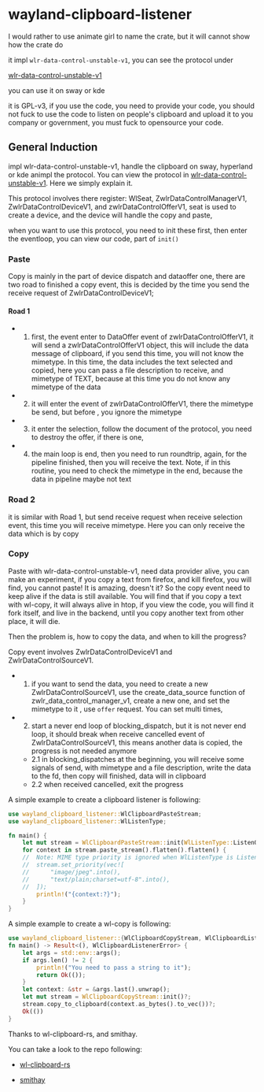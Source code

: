 # wayland-clipboard-listener

I would rather to use animate girl to name the crate, but it will cannot show how the crate do

it impl `wlr-data-control-unstable-v1`, you can see the protocol under

[wlr-data-control-unstable-v1](https://wayland.app/protocols/wlr-data-control-unstable-v1)

you can use it on sway or kde

it is GPL-v3, if you use the code, you need to provide your code, you should not fuck to use the code to listen on people's clipboard and upload it to you company or government, you must fuck to opensource your code.

## General Induction
impl wlr-data-control-unstable-v1, handle the clipboard on sway, hyperland or kde animpl the
protocol.
You can view the protocol in [wlr-data-control-unstable-v1](https://wayland.app/protocols/wlr-data-control-unstable-v1). Here we simply explain it.

This protocol involves there register: WlSeat, ZwlrDataControlManagerV1,
ZwlrDataControlDeviceV1, and zwlrDataControlOfferV1, seat is used to create a device, and the
device will handle the copy and paste,

when you want to use this protocol, you need to init these first, then enter the eventloop, you
can view our code, part of `init()`

### Paste
Copy is mainly in the part of device dispatch and dataoffer one, there are two road to finished
a copy event, this is decided by the time you send the receive request of ZwlrDataControlDeviceV1;

#### Road 1

* 1. first, the event enter to DataOffer event of zwlrDataControlOfferV1, it will send a
zwlrDataControlOfferV1 object, this will include the data message of clipboard, if you send
this time, you will not know the mimetype. In this time, the data includes the text selected
and copied, here you can pass a file description to receive, and mimetype of TEXT, because at
this time you do not know any mimetype of the data
* 2. it will enter the event of zwlrDataControlOfferV1, there the mimetype be send, but before
, you ignore the mimetype
* 3. it enter the selection, follow the document of the protocol, you need to destroy the offer,
if there is one,
* 4. the main loop is end, then you need to run roundtrip, again, for the pipeline finished,
then you will receive the text. Note, if in this routine, you need to check the mimetype in the
end, because the data in pipeline maybe not text

### Road 2
it is similar with Road 1, but send receive request when receive selection event, this time you
will receive mimetype. Here you can only receive the data which is by copy

### Copy

Paste with wlr-data-control-unstable-v1, need data provider alive, you can make an experiment,
if you copy a text from firefox, and kill firefox, you will find, you cannot paste! It is
amazing, doesn't it? So the copy event need to keep alive if the data is still available. You
will find that if you copy a text with wl-copy, it will always alive in htop, if you view the
code, you will find it fork itself, and live in the backend, until you copy another text from
other place, it will die.

Then the problem is, how to copy the data, and when to kill the progress?

Copy event involves ZwlrDataControlDeviceV1 and ZwlrDataControlSourceV1.

* 1. if you want to send the data, you need to create a new ZwlrDataControlSourceV1, use the
create_data_source function of zwlr_data_control_manager_v1, create a new one, and set the
mimetype to it , use `offer` request. You can set multi times,
* 2. start a never end loop of blocking_dispatch, but it is not never end loop, it should break
when receive cancelled event of ZwlrDataControlSourceV1, this means another data is copied, the
progress is not needed anymore
   * 2.1 in blocking_dispatches at the beginning, you will receive some signals of send, with
   mimetype and a file description, write the data to the fd, then copy will finished, data
   will in clipboard
   * 2.2 when received cancelled, exit the progress

A simple example to create a clipboard listener is following:

```rust
use wayland_clipboard_listener::WlClipboardPasteStream;
use wayland_clipboard_listener::WlListenType;

fn main() {
    let mut stream = WlClipboardPasteStream::init(WlListenType::ListenOnCopy).unwrap();
    for context in stream.paste_stream().flatten().flatten() {
    //  Note: MIME type priority is ignored when WlListenType is ListenOnSelect
    //  stream.set_priority(vec![
    //      "image/jpeg".into(),
    //      "text/plain;charset=utf-8".into(),
    //  ]);
        println!("{context:?}");
    }
}

```

A simple example to create a wl-copy is following:
``` rust
use wayland_clipboard_listener::{WlClipboardCopyStream, WlClipboardListenerError};
fn main() -> Result<(), WlClipboardListenerError> {
    let args = std::env::args();
    if args.len() != 2 {
        println!("You need to pass a string to it");
        return Ok(());
    }
    let context: &str = &args.last().unwrap();
    let mut stream = WlClipboardCopyStream::init()?;
    stream.copy_to_clipboard(context.as_bytes().to_vec())?;
    Ok(())
}
```

Thanks to wl-clipboard-rs, and smithay.

You can take a look to the repo following:

* [wl-clipboard-rs](https://github.com/YaLTeR/wl-clipboard-rs)

* [smithay](https://github.com/Smithay/smithay)
